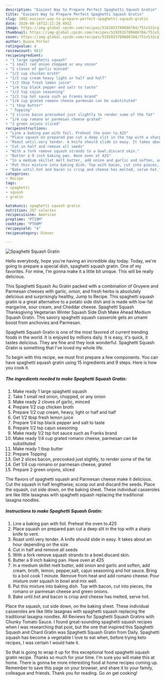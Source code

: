 ```yaml
---
description: "Easiest Way to Prepare Perfect Spaghetti Squash Gratin"
title: "Easiest Way to Prepare Perfect Spaghetti Squash Gratin"
slug: 1001-easiest-way-to-prepare-perfect-spaghetti-squash-gratin
date: 2020-09-16T12:11:28.491Z
image: https://img-global.cpcdn.com/recipes/5192015789686784/751x532cq70/spaghetti-squash-gratin-recipe-main-photo.jpg
thumbnail: https://img-global.cpcdn.com/recipes/5192015789686784/751x532cq70/spaghetti-squash-gratin-recipe-main-photo.jpg
cover: https://img-global.cpcdn.com/recipes/5192015789686784/751x532cq70/spaghetti-squash-gratin-recipe-main-photo.jpg
author: Duane Porter
ratingvalue: 4
reviewcount: 9617
recipeingredient:
- "1 large spaghetti squash"
- "1 small red onion chopped or any onion"
- "2 cloves of garlic minced"
- "1/2 cup chicken broth"
- "1/2 cup cream heavy light or half and half"
- "1/2 tbsp fresh lemon juice"
- "1/4 tsp black pepper and salt to taste"
- "1/2 tsp cajun seasoning"
- "1/2 tsp hot sauce such as Franks brand"
- "1/4 cup grated romano cheese parmesan can be substituted"
- "1 tbsp butter"
- " Topping"
- "2 slices bacon precooked just slightly to render some of the fat"
- "1/4 cup romano or parmesan cheese grated"
- "2 green onjons sliced"
recipeinstructions:
- "Line a baking pan with foil. Preheat the oven to.425"
- "Place squash on prepared pan cut a deep slit in the top with a sharp knife to vent."
- "Roast until.very tender. A knife should slide in easy. It takes about an hour depending on the size"
- "Cut in half and remove all seeds"
- "With a fork remove squash strands to a bowl.discard skin."
- "Butter a 9 inch baking pan. Have oven at 425"
- "In a medium skillet melt butter, add onion and garlic and soften, add cream, broth, lemon, pepper,salt, cajun seasoning and hot sauce. Bring to a boil cook 1 minute. Remove from heat and add romano cheese. Pour mixture over squash in bowl and mix well."
- "Put this mixture into baking dish. Top with bacon, cut into pieces, the romano or parmesan cheese and green onions."
- "Bake until.hot and bacon is crisp and cheese has melted, serve hot."
categories:
- Recipe
tags:
- spaghetti
- squash
- gratin

katakunci: spaghetti squash gratin 
nutrition: 267 calories
recipecuisine: American
preptime: "PT19M"
cooktime: "PT60M"
recipeyield: "4"
recipecategory: Dinner

---
```



![Spaghetti Squash Gratin](https://img-global.cpcdn.com/recipes/5192015789686784/751x532cq70/spaghetti-squash-gratin-recipe-main-photo.jpg)

Hello everybody, hope you're having an incredible day today. Today, we're going to prepare a special dish, spaghetti squash gratin. One of my favorites. For mine, I'm gonna make it a little bit unique. This will be really delicious.

This Spaghetti Squash Au Gratin packed with a combination of Gruyere and Parmesan cheeses with garlic, onion, and fresh herbs is absolutely delicious and surprisingly healthy, Jump to Recipe. This spaghetti squash gratin is a great alternative to a potato side dish and is made with low-fat margarine, sour cream, and Cheddar cheese. Spaghetti Squash Thanksgiving Vegetarian Winter Squash Side Dish Make Ahead Medium Squash Gratin. This savory spaghetti squash casserole gets an umami boost from anchovies and Parmesan.

Spaghetti Squash Gratin is one of the most favored of current trending foods in the world. It is enjoyed by millions daily. It is easy, it's quick, it tastes delicious. They are fine and they look wonderful. Spaghetti Squash Gratin is something that I've loved my whole life.


To begin with this recipe, we must first prepare a few components. You can have spaghetti squash gratin using 15 ingredients and 9 steps. Here is how you cook it.

<!--inarticleads1-->

##### The ingredients needed to make Spaghetti Squash Gratin:

1. Make ready 1 large spaghetti squash
1. Take 1 small red onion, chopped, or any onion
1. Make ready 2 cloves of garlic, minced
1. Prepare 1/2 cup chicken broth
1. Prepare 1/2 cup cream, heavy, light or half and half
1. Get 1/2 tbsp fresh lemon juice
1. Prepare 1/4 tsp black pepper and salt to taste
1. Prepare 1/2 tsp cajun seasoning
1. Make ready 1/2 tsp hot sauce such as Franks brand
1. Make ready 1/4 cup grated romano cheese, parmesan can be substituted
1. Make ready 1 tbsp butter
1. Prepare  Topping
1. Get 2 slices bacon, precooked just slightly, to render some of the fat
1. Get 1/4 cup romano or parmesan cheese, grated
1. Prepare 2 green onjons, sliced


The flavors of spaghetti squash and Parmesan cheese make it delicious. Cut the squash in half lengthwise; scoop out and discard the seeds. Place the squash, cut side down, on the baking sheet. These individual casseroles are like little lasagnas with spaghetti squash replacing the traditional lasagna noodles. 

<!--inarticleads2-->

##### Instructions to make Spaghetti Squash Gratin:

1. Line a baking pan with foil. Preheat the oven to.425
1. Place squash on prepared pan cut a deep slit in the top with a sharp knife to vent.
1. Roast until.very tender. A knife should slide in easy. It takes about an hour depending on the size
1. Cut in half and remove all seeds
1. With a fork remove squash strands to a bowl.discard skin.
1. Butter a 9 inch baking pan. Have oven at 425
1. In a medium skillet melt butter, add onion and garlic and soften, add cream, broth, lemon, pepper,salt, cajun seasoning and hot sauce. Bring to a boil cook 1 minute. Remove from heat and add romano cheese. Pour mixture over squash in bowl and mix well.
1. Put this mixture into baking dish. Top with bacon, cut into pieces, the romano or parmesan cheese and green onions.
1. Bake until.hot and bacon is crisp and cheese has melted, serve hot.


Place the squash, cut side down, on the baking sheet. These individual casseroles are like little lasagnas with spaghetti squash replacing the traditional lasagna noodles. All Reviews for Spaghetti Squash Gratins with Chunky Tomato Sauce. I found great-sounding spaghetti squash recipes when I was researching that post, but the one that inspired this Spaghetti Squash and Chard Gratin was Spaghetti Squash Gratin from Daily. Spaghetti squash has become a vegetable I love to eat when, before trying keto recipes, I was certain I would hate it. 

So that is going to wrap it up for this exceptional food spaghetti squash gratin recipe. Thanks so much for your time. I'm sure you will make this at home. There is gonna be more interesting food at home recipes coming up. Remember to save this page on your browser, and share it to your family, colleague and friends. Thank you for reading. Go on get cooking!
